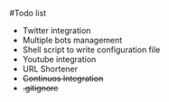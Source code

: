 #Todo list

+ Twitter integration
+ Multiple bots management
+ Shell script to write configuration file
+ Youtube integration
+ URL Shortener
+ ~~Continuos Integration~~
+ ~~.gitignore~~
